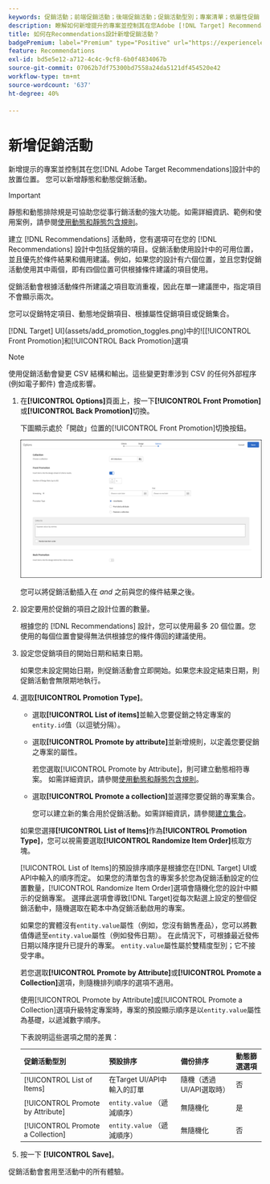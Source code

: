 ```yaml
---
keywords: 促銷活動；前端促銷活動；後端促銷活動；促銷活動型別；專案清單；依屬性促銷；促銷集合
description: 瞭解如何新增提升的專案並控制其在您Adobe [!DNL Target] Recommendations設計中的放置位置。 您可以新增靜態和動態促銷活動。
title: 如何在Recommendations設計新增促銷活動？
badgePremium: label="Premium" type="Positive" url="https://experienceleague.adobe.com/docs/target/using/introduction/intro.html?lang=en#premium newtab=true" tooltip="檢視Target Premium包含的內容。"
feature: Recommendations
exl-id: bd5e5e12-a712-4c4c-9cf8-6b0f4834067b
source-git-commit: 07062b7df75300bd7558a24da5121df454520e42
workflow-type: tm+mt
source-wordcount: '637'
ht-degree: 40%

---
```


# 新增促銷活動

新增提示的專案並控制其在您[!DNL Adobe Target Recommendations]設計中的放置位置。 您可以新增靜態和動態促銷活動。

>[!IMPORTANT]
>
>靜態和動態排除規是可協助您從事行銷活動的強大功能。如需詳細資訊、範例和使用案例，請參閱[使用動態和靜態包含規則](/help/main/c-recommendations/c-algorithms/use-dynamic-and-static-inclusion-rules.md#concept_4CB5C0FA705D4E449BD0B37B3D987F9F)。

建立 [!DNL Recommendations] 活動時，您有選項可在您的 [!DNL Recommendations] 設計中包括促銷的項目。促銷活動使用設計中的可用位置，並且優先於條件結果和備用建議。例如，如果您的設計有六個位置，並且您對促銷活動使用其中兩個，即有四個位置可供根據條件建議的項目使用。

促銷活動會根據活動條件所建議之項目取消重複，因此在單一建議匣中，指定項目不會顯示兩次。

您可以促銷特定項目、動態地促銷項目、根據屬性促銷項目或促銷集合。

[!DNL Target] UI](assets/add_promotion_toggles.png)中的![[!UICONTROL Front Promotion]和[!UICONTROL Back Promotion]選項

>[!NOTE]
>
>使用促銷活動會變更 CSV 結構和輸出。這些變更對牽涉到 CSV 的任何外部程序 (例如電子郵件) 會造成影響。

1. 在&#x200B;**[!UICONTROL Options]**&#x200B;頁面上，按一下&#x200B;**[!UICONTROL Front Promotion]**&#x200B;或&#x200B;**[!UICONTROL Back Promotion]**&#x200B;切換。

   下圖顯示處於「開啟」位置的[!UICONTROL Front Promotion]切換按鈕。

   ![新增前端促銷活動選項](/help/main/c-recommendations/t-create-recs-activity/assets/add_promotion_front.png)

   您可以將促銷活動插入在 *and* 之前與您的條件結果之後。

1. 設定要用於促銷的項目之設計位置的數量。

   根據您的 [!DNL Recommendations] 設計，您可以使用最多 20 個位置。您使用的每個位置會變得無法供根據您的條件傳回的建議使用。

1. 設定您促銷項目的開始日期和結束日期。

   如果您未設定開始日期，則促銷活動會立即開始。如果您未設定結束日期，則促銷活動會無限期地執行。

1. 選取&#x200B;**[!UICONTROL Promotion Type]**。

   * 選取&#x200B;**[!UICONTROL List of items]**&#x200B;並輸入您要促銷之特定專案的`entity.id`值（以逗號分隔）。

   * 選取&#x200B;**[!UICONTROL Promote by attribute]**&#x200B;並新增規則，以定義您要促銷之專案的屬性。

     若您選取[!UICONTROL Promote by Attribute]，則可建立動態相符專案。 如需詳細資訊，請參閱[使用動態和靜態包含規則](/help/main/c-recommendations/c-algorithms/use-dynamic-and-static-inclusion-rules.md#concept_4CB5C0FA705D4E449BD0B37B3D987F9F)。

   * 選取&#x200B;**[!UICONTROL Promote a collection]**&#x200B;並選擇您要促銷的專案集合。

     您可以建立新的集合用於促銷活動。如需詳細資訊，請參閱[建立集合](/help/main/c-recommendations/c-products/collections.md#task_1256DFF6842141FCAADD9E1428EF7F08)。

   如果您選擇&#x200B;**[!UICONTROL List of Items]**&#x200B;作為&#x200B;**[!UICONTROL Promotion Type]**，您可以視需要選取&#x200B;**[!UICONTROL Randomize Item Order]**&#x200B;核取方塊。

   [!UICONTROL List of Items]的預設排序順序是根據您在[!DNL Target] UI或API中輸入的順序而定。 如果您的清單包含的專案多於您為促銷活動設定的位置數量，[!UICONTROL Randomize Item Order]選項會隨機化您的設計中顯示的促銷專案。 選擇此選項會導致[!DNL Target]從每次點選上設定的整個促銷活動中，隨機選取在範本中為促銷活動啟用的專案。

   如果您的實體沒有`entity.value`屬性（例如，您沒有銷售產品），您可以將數值傳遞至`entity.value`屬性（例如發佈日期）。 在此情況下，可根據最近發佈日期以降序提升已提升的專案。 `entity.value`屬性屬於雙精度型別；它不接受字串。

   若您選取&#x200B;**[!UICONTROL Promote by Attribute]**&#x200B;或&#x200B;**[!UICONTROL Promote a Collection]**&#x200B;選項，則隨機排列順序的選項不適用。

   使用[!UICONTROL Promote by Attribute]或[!UICONTROL Promote a Collection]選項升級特定專案時，專案的預設顯示順序是以`entity.value`屬性為基礎，以遞減數字順序。

   下表說明這些選項之間的差異：

   | 促銷活動型別 | 預設排序 | 備份排序 | 動態篩選選項 |
   | --- | --- | --- | --- |
   | [!UICONTROL List of Items] | 在Target UI/API中輸入的訂單 | 隨機（透過UI/API選取時） | 否 |
   | [!UICONTROL Promote by Attribute] | `entity.value` （遞減順序） | 無隨機化 | 是 |
   | [!UICONTROL Promote a Collection] | `entity.value` （遞減順序） | 無隨機化 | 否 |

1. 按一下 **[!UICONTROL Save]**。

促銷活動會套用至活動中的所有體驗。

